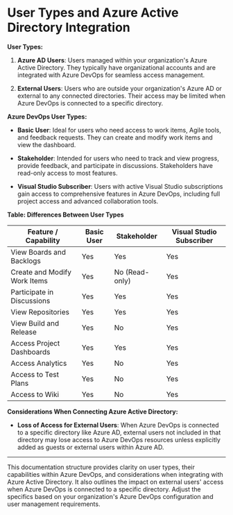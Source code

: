 # User Types and Azure Active Directory Integration

**User Types:**

1. **Azure AD Users**: Users managed within your organization's Azure Active Directory. They typically have organizational accounts and are integrated with Azure DevOps for seamless access management.

2. **External Users**: Users who are outside your organization's Azure AD or external to any connected directories. Their access may be limited when Azure DevOps is connected to a specific directory.

**Azure DevOps User Types:**

- **Basic User**: Ideal for users who need access to work items, Agile tools, and feedback requests. They can create and modify work items and view the dashboard.

- **Stakeholder**: Intended for users who need to track and view progress, provide feedback, and participate in discussions. Stakeholders have read-only access to most features.

- **Visual Studio Subscriber**: Users with active Visual Studio subscriptions gain access to comprehensive features in Azure DevOps, including full project access and advanced collaboration tools.

**Table: Differences Between User Types**

| Feature / Capability       | Basic User                            | Stakeholder                           | Visual Studio Subscriber              |
|----------------------------|---------------------------------------|---------------------------------------|----------------------------------------|
| View Boards and Backlogs   | Yes                                   | Yes                                   | Yes                                    |
| Create and Modify Work Items | Yes                                 | No (Read-only)                        | Yes                                    |
| Participate in Discussions | Yes                                   | Yes                                   | Yes                                    |
| View Repositories          | Yes                                   | Yes                                   | Yes                                    |
| View Build and Release      | Yes                                   | No                                    | Yes                                    |
| Access Project Dashboards  | Yes                                   | Yes                                   | Yes                                    |
| Access Analytics          | Yes                                   | No                                    | Yes                                    |
| Access to Test Plans       | Yes                                   | No                                    | Yes                                    |
| Access to Wiki             | Yes                                   | No                                    | Yes                                    |

**Considerations When Connecting Azure Active Directory:**

- **Loss of Access for External Users**: When Azure DevOps is connected to a specific directory like Azure AD, external users not included in that directory may lose access to Azure DevOps resources unless explicitly added as guests or external users within Azure AD.

---

This documentation structure provides clarity on user types, their capabilities within Azure DevOps, and considerations when integrating with Azure Active Directory. It also outlines the impact on external users' access when Azure DevOps is connected to a specific directory. Adjust the specifics based on your organization's Azure DevOps configuration and user management requirements.
